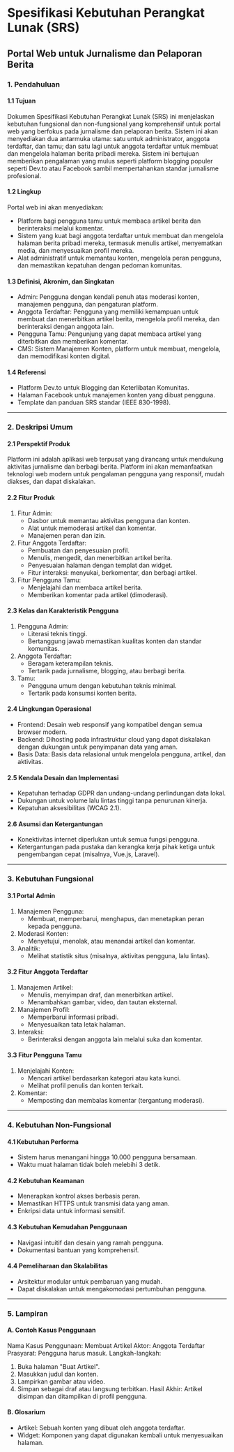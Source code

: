 # Spesifikasi Kebutuhan Perangkat Lunak (SRS)
## Portal Web untuk Jurnalisme dan Pelaporan Berita

### 1. Pendahuluan

#### 1.1 Tujuan
Dokumen Spesifikasi Kebutuhan Perangkat Lunak (SRS) ini menjelaskan kebutuhan fungsional dan non-fungsional yang komprehensif untuk portal web yang berfokus pada jurnalisme dan pelaporan berita. Sistem ini akan menyediakan dua antarmuka utama: satu untuk administrator, anggota terdaftar, dan tamu; dan satu lagi untuk anggota terdaftar untuk membuat dan mengelola halaman berita pribadi mereka. Sistem ini bertujuan memberikan pengalaman yang mulus seperti platform blogging populer seperti Dev.to atau Facebook sambil mempertahankan standar jurnalisme profesional.

#### 1.2 Lingkup
Portal web ini akan menyediakan:
- Platform bagi pengguna tamu untuk membaca artikel berita dan berinteraksi melalui komentar.
- Sistem yang kuat bagi anggota terdaftar untuk membuat dan mengelola halaman berita pribadi mereka, termasuk menulis artikel, menyematkan media, dan menyesuaikan profil mereka.
- Alat administratif untuk memantau konten, mengelola peran pengguna, dan memastikan kepatuhan dengan pedoman komunitas.

#### 1.3 Definisi, Akronim, dan Singkatan
- Admin: Pengguna dengan kendali penuh atas moderasi konten, manajemen pengguna, dan pengaturan platform.
- Anggota Terdaftar: Pengguna yang memiliki kemampuan untuk membuat dan menerbitkan artikel berita, mengelola profil mereka, dan berinteraksi dengan anggota lain.
- Pengguna Tamu: Pengunjung yang dapat membaca artikel yang diterbitkan dan memberikan komentar.
- CMS: Sistem Manajemen Konten, platform untuk membuat, mengelola, dan memodifikasi konten digital.

#### 1.4 Referensi
- Platform Dev.to untuk Blogging dan Keterlibatan Komunitas.
- Halaman Facebook untuk manajemen konten yang dibuat pengguna.
- Template dan panduan SRS standar (IEEE 830-1998).

---

### 2. Deskripsi Umum

#### 2.1 Perspektif Produk
Platform ini adalah aplikasi web terpusat yang dirancang untuk mendukung aktivitas jurnalisme dan berbagi berita. Platform ini akan memanfaatkan teknologi web modern untuk pengalaman pengguna yang responsif, mudah diakses, dan dapat diskalakan.

#### 2.2 Fitur Produk
1. Fitur Admin:
   - Dasbor untuk memantau aktivitas pengguna dan konten.
   - Alat untuk memoderasi artikel dan komentar.
   - Manajemen peran dan izin.
2. Fitur Anggota Terdaftar:
   - Pembuatan dan penyesuaian profil.
   - Menulis, mengedit, dan menerbitkan artikel berita.
   - Penyesuaian halaman dengan templat dan widget.
   - Fitur interaksi: menyukai, berkomentar, dan berbagi artikel.
3. Fitur Pengguna Tamu:
   - Menjelajahi dan membaca artikel berita.
   - Memberikan komentar pada artikel (dimoderasi).

#### 2.3 Kelas dan Karakteristik Pengguna
1. Pengguna Admin:
   - Literasi teknis tinggi.
   - Bertanggung jawab memastikan kualitas konten dan standar komunitas.
2. Anggota Terdaftar:
   - Beragam keterampilan teknis.
   - Tertarik pada jurnalisme, blogging, atau berbagi berita.
3. Tamu:
   - Pengguna umum dengan kebutuhan teknis minimal.
   - Tertarik pada konsumsi konten berita.

#### 2.4 Lingkungan Operasional
- Frontend: Desain web responsif yang kompatibel dengan semua browser modern.
- Backend: Dihosting pada infrastruktur cloud yang dapat diskalakan dengan dukungan untuk penyimpanan data yang aman.
- Basis Data: Basis data relasional untuk mengelola pengguna, artikel, dan aktivitas.

#### 2.5 Kendala Desain dan Implementasi
- Kepatuhan terhadap GDPR dan undang-undang perlindungan data lokal.
- Dukungan untuk volume lalu lintas tinggi tanpa penurunan kinerja.
- Kepatuhan aksesibilitas (WCAG 2.1).

#### 2.6 Asumsi dan Ketergantungan
- Konektivitas internet diperlukan untuk semua fungsi pengguna.
- Ketergantungan pada pustaka dan kerangka kerja pihak ketiga untuk pengembangan cepat (misalnya, Vue.js, Laravel).

---

### 3. Kebutuhan Fungsional

#### 3.1 Portal Admin
1. Manajemen Pengguna:
   - Membuat, memperbarui, menghapus, dan menetapkan peran kepada pengguna.
2. Moderasi Konten:
   - Menyetujui, menolak, atau menandai artikel dan komentar.
3. Analitik:
   - Melihat statistik situs (misalnya, aktivitas pengguna, lalu lintas).

#### 3.2 Fitur Anggota Terdaftar
1. Manajemen Artikel:
   - Menulis, menyimpan draf, dan menerbitkan artikel.
   - Menambahkan gambar, video, dan tautan eksternal.
2. Manajemen Profil:
   - Memperbarui informasi pribadi.
   - Menyesuaikan tata letak halaman.
3. Interaksi:
   - Berinteraksi dengan anggota lain melalui suka dan komentar.

#### 3.3 Fitur Pengguna Tamu
1. Menjelajahi Konten:
   - Mencari artikel berdasarkan kategori atau kata kunci.
   - Melihat profil penulis dan konten terkait.
2. Komentar:
   - Memposting dan membalas komentar (tergantung moderasi).

---

### 4. Kebutuhan Non-Fungsional

#### 4.1 Kebutuhan Performa
- Sistem harus menangani hingga 10.000 pengguna bersamaan.
- Waktu muat halaman tidak boleh melebihi 3 detik.

#### 4.2 Kebutuhan Keamanan
- Menerapkan kontrol akses berbasis peran.
- Memastikan HTTPS untuk transmisi data yang aman.
- Enkripsi data untuk informasi sensitif.

#### 4.3 Kebutuhan Kemudahan Penggunaan
- Navigasi intuitif dan desain yang ramah pengguna.
- Dokumentasi bantuan yang komprehensif.

#### 4.4 Pemeliharaan dan Skalabilitas
- Arsitektur modular untuk pembaruan yang mudah.
- Dapat diskalakan untuk mengakomodasi pertumbuhan pengguna.

---

### 5. Lampiran

#### A. Contoh Kasus Penggunaan
Nama Kasus Penggunaan: Membuat Artikel
Aktor: Anggota Terdaftar
Prasyarat: Pengguna harus masuk.
Langkah-langkah:
1. Buka halaman "Buat Artikel".
2. Masukkan judul dan konten.
3. Lampirkan gambar atau video.
4. Simpan sebagai draf atau langsung terbitkan.
Hasil Akhir: Artikel disimpan dan ditampilkan di profil pengguna.

#### B. Glosarium
- Artikel: Sebuah konten yang dibuat oleh anggota terdaftar.
- Widget: Komponen yang dapat digunakan kembali untuk menyesuaikan halaman.
